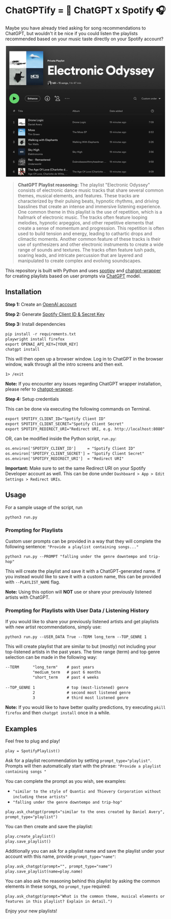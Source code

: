 # ChatGPTify = 🤖 ChatGPT x Spotify 🎧

Maybe you have already tried asking for song recommendations to ChatGPT, but wouldn't it be nice if you could listen the playlists recommended based on your music taste directly on your Spotify account?

<p align="center">
<img src=assets/playlist.jpg  width="500">
</p>

> **ChatGPT Playlist reasoning:** The playlist "Electronic Odyssey" consists of electronic dance music tracks that share several common themes, musical elements, and features. These tracks are characterized by their pulsing beats, hypnotic rhythms, and driving basslines that create an intense and immersive listening experience.  One common theme in this playlist is the use of repetition, which is a hallmark of electronic music. The tracks often feature looping melodies, hypnotic arpeggios, and other repetitive elements that create a sense of momentum and progression. This repetition is often used to build tension and energy, leading to cathartic drops and climactic moments.  Another common feature of these tracks is their use of synthesizers and other electronic instruments to create a wide range of sounds and textures. The tracks often feature lush pads, soaring leads, and intricate percussion that are layered and manipulated to create complex and evolving soundscapes. 


This repository is built with Python and uses [spotipy](https://github.com/spotipy-dev/spotipy) and [chatgpt-wrapper](https://github.com/mmabrouk/chatgpt-wrapper) for creating playlists based on user prompts via [ChatGPT](https://openai.com/blog/chatgpt) model.


## Installation

**Step 1:** Create an [OpenAI account](https://beta.openai.com/account/api-keys)

**Step 2:** Generate [Spotify Client ID & Secret Key](https://developer.spotify.com/dashboard/login)

**Step 3:** Install dependencies

```
pip install -r requirements.txt
playwright install firefox
export OPENAI_API_KEY=[YOUR_KEY]
chatgpt install
```

This will then open up a browser window. Log in to ChatGPT in the browser window, walk through all the intro screens and then exit.

```
1> /exit
```

**Note:**  If you encounter any issues regarding ChatGPT wrapper installation, please refer to [chatgpt-wrapper](https://github.com/mmabrouk/chatgpt-wrapper).


**Step 4:** Setup credentials

This can be done via executing the following commands on Terminal.
```
export SPOTIFY_CLIENT_ID="Spotify Client ID"
export SPOTIFY_CLIENT_SECRET="Spotify Client Secret"
export SPOTIFY_REDIRECT_URI="Redirect URI, e.g. http://localhost:8080"
```

OR, can be modified inside the Python script, `run.py`:
```
os.environ['SPOTIFY_CLIENT_ID']     = "Spotify Client ID"
os.environ['SPOTIFY_CLIENT_SECRET'] = "Spotify Client Secret"
os.environ['SPOTIFY_REDIRECT_URI']  = "Redirect URI"
```

**Important:** Make sure to set the same Redirect URI on your Spotify Developer account as well. This can be done under `Dashboard > App > Edit Settings > Redirect URIs`.

## Usage 

For a sample usage of the script, run
```
python3 run.py
```

### Prompting for Playlists

Custom user prompts can be provided in a way that they will complete the following sentence: 
`"Provide a playlist containing songs..."`
```
python3 run.py --PROMPT "falling under the genre downtempo and trip-hop" 
```

This will create the playlist and save it with a ChatGPT-generated name. If you instead would like to save it with a custom name, this can be provided with `--PLAYLIST_NAME` flag.

**Note:** Using this option will **NOT** use or share your previously listened artists with ChatGPT.

### Prompting for Playlists with User Data / Listening History

If you would like to share your previously listened artists and get playlists with new artist recommendations, simply use:
```
python3 run.py --USER_DATA True --TERM long_term --TOP_GENRE 1
```

This will create playlist that are similar to but (mostly) not including your top-listened artists in the past years. The time range (term) and top genre selection can be made in the following way:

```
--TERM      "long_term"    # past years
            "medium_term   # past 6 months
            "short_term    # past 4 weeks
    
--TOP_GENRE 1              # top (most-listened) genre
            2              # second most listened genre
            3              # third most listened genre
```

**Note:** If you would like to have better quality predictions, try executing `pkill firefox` and then `chatgpt install` once in a while.

## Examples

Feel free to plug and play!

```
play = SpotifyPlaylist()
```

Ask for a playlist recommendation by setting `prompt_type="playlist"`.
Prompts will then automatically start with the phrase: `"Provide a playlist containing songs "`

You can complete the prompt as you wish, see examples:

* `"similar to the style of Quantic and Thievery Corporation without including these artists"`
* `"falling under the genre downtempo and trip-hop"`

```
play.ask_chatgpt(prompt="similar to the ones created by Daniel Avery", prompt_type="playlist")
```

You can then create and save the playlist:
```
play.create_playlist()
play.save_playlist()
```

Additionally you can ask for a playlist name and save the playlist under your account with this name, provide `prompt_type="name"`:

```
play.ask_chatgpt(prompt="", prompt_type="name")
play.save_playlist(name=play.name)
```

You can also ask the reasoning behind this playlist by asking the common elements in these songs, no `prompt_type` required:
```
play.ask_chatgpt(prompt="What is the common theme, musical elements or features in this playlist? Explain in detail.")
```

Enjoy your new playlists!